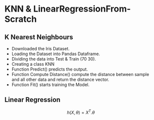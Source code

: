 # KNN & LinearRegressionFrom-Scratch
## K Nearest Neighbours
* Downloaded the Iris Dataset.
* Loading the Dataset into Pandas Dataframe.
* Dividing the data into Test & Train (70 30).
* Creating a class KNN
* Function Predict() predicts the output.
* Function Compute Distance() compute the distance between sample and all other data and return the distance vector.
* Function Fit() starts training the Model.
## Linear Regression
$$
h(X, \theta) = X^T . \theta
$$

